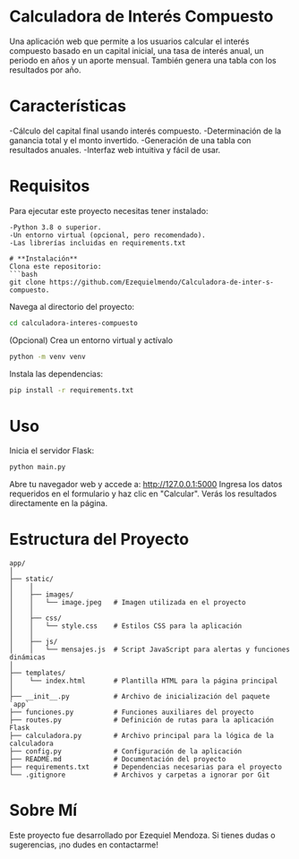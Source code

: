# **Calculadora de Interés Compuesto**
Una aplicación web que permite a los usuarios calcular el interés compuesto basado en un capital inicial, una tasa de interés anual, un periodo en años y un aporte mensual. También genera una tabla con los resultados por año.

# **Características**
-Cálculo del capital final usando interés compuesto.
-Determinación de la ganancia total y el monto invertido.
-Generación de una tabla con resultados anuales.
-Interfaz web intuitiva y fácil de usar.

# **Requisitos**
Para ejecutar este proyecto necesitas tener instalado:
```
-Python 3.8 o superior.
-Un entorno virtual (opcional, pero recomendado).
-Las librerías incluidas en requirements.txt

# **Instalación**
Clona este repositorio:
```bash
git clone https://github.com/Ezequielmendo/Calculadora-de-inter-s-compuesto.
```
Navega al directorio del proyecto:
```bash
cd calculadora-interes-compuesto
```
(Opcional) Crea un entorno virtual y actívalo
```bash
python -m venv venv
```
Instala las dependencias:
```bash
pip install -r requirements.txt
```

# **Uso**
Inicia el servidor Flask:
```bash
python main.py
```
Abre tu navegador web y accede a:
http://127.0.0.1:5000
Ingresa los datos requeridos en el formulario y haz clic en "Calcular". Verás los resultados directamente en la página.

# **Estructura del Proyecto**
```
app/
│
├── static/  
│    │
│    ├── images/
│    │   └── image.jpeg   # Imagen utilizada en el proyecto
│    │
│    ├── css/
│    │   └── style.css    # Estilos CSS para la aplicación
│    │
│    ├── js/
│    │   └── mensajes.js  # Script JavaScript para alertas y funciones dinámicas
│
├── templates/
│    └── index.html       # Plantilla HTML para la página principal
│
├── __init__.py           # Archivo de inicialización del paquete `app`
├── funciones.py          # Funciones auxiliares del proyecto
├── routes.py             # Definición de rutas para la aplicación Flask
├── calculadora.py        # Archivo principal para la lógica de la calculadora
├── config.py             # Configuración de la aplicación
├── README.md             # Documentación del proyecto
├── requirements.txt      # Dependencias necesarias para el proyecto
└── .gitignore            # Archivos y carpetas a ignorar por Git

```

# **Sobre Mí**
Este proyecto fue desarrollado por Ezequiel Mendoza. Si tienes dudas o sugerencias, ¡no dudes en contactarme!